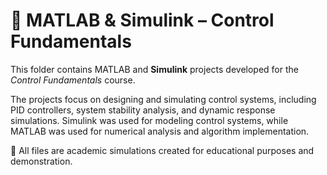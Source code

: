 # 🔧 MATLAB & Simulink – Control Fundamentals

This folder contains MATLAB and **Simulink** projects developed for the *Control Fundamentals* course.

The projects focus on designing and simulating control systems, including PID controllers, system stability analysis, and dynamic response simulations. Simulink was used for modeling control systems, while MATLAB was used for numerical analysis and algorithm implementation.

📂 All files are academic simulations created for educational purposes and demonstration.
